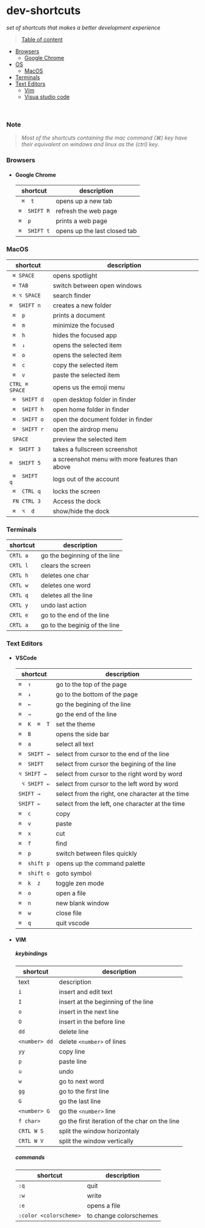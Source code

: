 # dev-shortcuts
*set of shortcuts that makes a better development experience*

> [Table of content](#)
* [Browsers](#browsers)
    - [Google Chrome](#google-chrome)
* [OS]()
    - [MacOS](#macos)
* [Terminals](#terminals)
* [Text Editors](#text-editors)
    - [Vim](#vim)
    - [Visua studio code](#vscode)
<br>

### Note 
> *Most of the shortcuts containing the mac command (⌘) key have their equivalent on windows and linux as the (ctrl) key*.
<a name="browsers"></a>
### Browsers
 <a name="google-chrome"></a>
*   #### Google Chrome
      shortcut | description
    ---------|-----------------------
    ` ⌘  t` |  opens up a new tab
    ` ⌘  SHIFT R ` | refresh the web page 
    ` ⌘  p ` | prints a web page  
    ` ⌘  SHIFT t ` | opens up the last closed tab
	
<a name="macos"></a>
### MacOS

shortcut | description
---------|-----------------------
` ⌘ SPACE` | opens spotlight
` ⌘ TAB` | switch between open windows
` ⌘ ⌥ SPACE` | search finder
` ⌘  SHIFT n ` | creates a new folder
` ⌘  p` | prints a document 
` ⌘  m` | minimize the focused 
` ⌘  h` | hides the focused app  
` ⌘  ↓` | opens the selected item 
` ⌘  o` | opens the selected item 
` ⌘  c` | copy the selected item 
` ⌘  v` | paste the selected item 
`CTRL ⌘ SPACE` | opens us the emoji menu 
` ⌘  SHIFT d` | open desktop folder in finder
` ⌘  SHIFT h` | open home folder in finder
` ⌘  SHIFT o` | open the document  folder in finder
` ⌘  SHIFT r` | open the airdrop menu
` SPACE` | preview the selected item 
` ⌘  SHIFT 3 `| takes a fullscreen screenshot 
` ⌘  SHIFT 5 ` | a screenshot menu with more features than above
` ⌘  SHIFT  q` | logs out of the account
` ⌘  CTRL q` | locks the screen
` FN CTRL 3` | Access the dock 
` ⌘  ⌥  d` | show/hide the dock

<a name="terminals"></a>

### Terminals

shortcut | description
---------|------------
`CRTL a` | go the beginning of the line
`CRTL l` | clears the screen
`CRTL h` | deletes one char
`CRTL w` | deletes one word
`CRTL q` | deletes all the line
`CRTL y` | undo last action
`CRTL e` | go to the end of the line
`CRTL a` | go to the beginig of the line

### Text Editors
<a name="vscode"></a>
* ####  VSCode

    shortcut | description
    ---------|-----------------------
    ` ⌘  ↑ ` | go to the top of the page
    ` ⌘  ↓ ` | go to the bottom of the page
    ` ⌘  ← ` | go the begining of the line
    ` ⌘  → ` | go the end of the line
    ` ⌘  K  ⌘  T ` | set the theme
    ` ⌘  B `| opens the side bar
    ` ⌘  a ` | select all text
    ` ⌘  SHIFT → ` | select from cursor to the end of the line
    ` ⌘  SHIFT ` | select from cursor the begining of the line
    ` ⌥ SHIFT → `| select from cursor to the right word by word
    ` ⌥ SHIFT ←`| select from cursor to the left word by word
    `SHIFT → `| select from the right, one character at the time
    `SHIFT ← `| select from the left, one character at the time
    ` ⌘  c ` | copy
    ` ⌘  v ` | paste
    ` ⌘  x ` | cut
    ` ⌘  f ` | find 
    ` ⌘  p ` | switch between files quickly
    ` ⌘  shift p ` | opens up the command palette
    ` ⌘  shift o ` | goto symbol
    ` ⌘  k  z ` | toggle zen mode
    ` ⌘  o ` | open a file
    ` ⌘  n ` | new blank window
    ` ⌘  w ` | close file
    ` ⌘  q ` | quit vscode


    <a name="vim"></a>
*  #### VIM
    #####  keybindings

    shortcut | description
    ---------|-----------------------
    | text | description  
    | `i` | insert and edit text 
    `I` | insert at the beginning of the line 
    `o` | insert in the next line
    `O` | insert in the before line
    `dd` | delete line
    `<number> dd` | delete `<number>`  of lines 
    `yy` | copy line
    `p` | paste line
    `u` | undo
    `w` | go to next word
    `gg` | go to the first line
    `G` | go the last line
    `<number> G` | go the `<number>` line 
    `f char>` | go the first iteration of the char on the line
    `CRTL W S` | split the window horizontaly 
    `CRTL W V` | split the window vertically
		
    ##### commands
    
    shortcut | description
    ---------|-----------------------
    |`:q` | quit
    |`:w` | write 
    |`:e` | opens a file
    |`:color <colorscheme>` | to change colorschemes    
           
